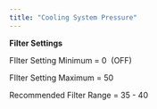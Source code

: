 ```yaml
---
title: "Cooling System Pressure"
---
```




**Filter Settings**


FIlter Setting Minimum = 0&nbsp; (OFF)

FIlter Setting Maximum = 50&nbsp;

Recommended Filter Range = 35 - 40
